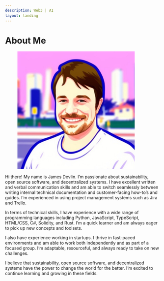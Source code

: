 ```yaml
---
description: Web3 | AI
layout: landing
---
```


# About Me

<figure><img src=".gitbook/assets/1684191260274.jpeg" alt="" width="382"><figcaption></figcaption></figure>

Hi there! My name is James Devlin. I’m passionate about sustainability, open source software, and decentralized systems. I have excellent written and verbal communication skills and am able to switch seamlessly between writing internal technical documentation and customer-facing how-to’s and guides. I’m experienced in using project management systems such as Jira and Trello.

In terms of technical skills, I have experience with a wide range of programming languages including Python, JavaScript, TypeScript, HTML/CSS, C#, Solidity, and Rust. I’m a quick learner and am always eager to pick up new concepts and toolsets.

I also have experience working in startups. I thrive in fast-paced environments and am able to work both independently and as part of a focused group. I’m adaptable, resourceful, and always ready to take on new challenges.

I believe that sustainability, open source software, and decentralized systems have the power to change the world for the better. I’m excited to continue learning and growing in these fields.
